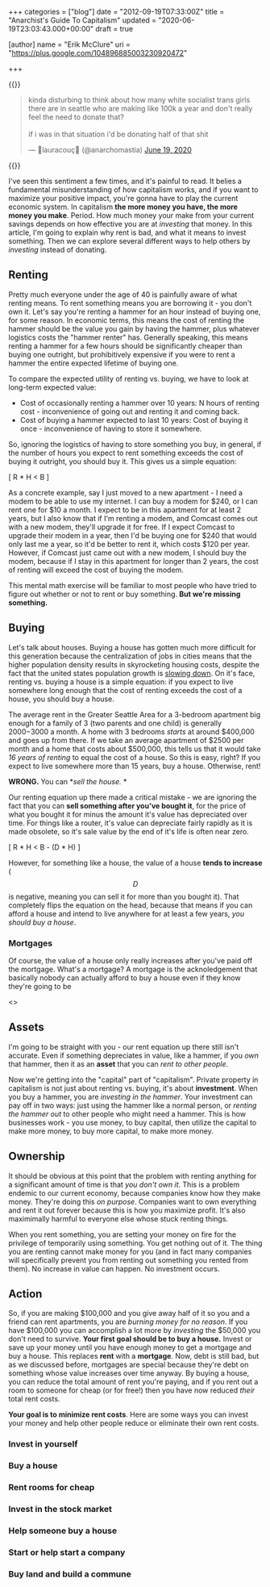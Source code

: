 +++
categories = ["blog"]
date = "2012-09-19T07:33:00Z"
title = "Anarchist's Guide To Capitalism"
updated = "2020-06-19T23:03:43.000+00:00"
draft = true

[author]
name = "Erik McClure"
uri = "https://plus.google.com/104896885003230920472"

+++

{{<html>}}<blockquote class="twitter-tweet"><p lang="en" dir="ltr">kinda disturbing to think about how many white socialist trans girls there are in seattle who are making like 100k a year and don&#39;t really feel the need to donate that?<br><br>if i was in that situation i&#39;d be donating half of that shit</p>&mdash; 🏴lauracouç🏴 (@anarchomastia) <a href="https://twitter.com/anarchomastia/status/1274030533949833216?ref_src=twsrc%5Etfw">June 19, 2020</a></blockquote> <script async src="https://platform.twitter.com/widgets.js" charset="utf-8"></script>{{</html>}}

I've seen this sentiment a few times, and it's painful to read. It belies a fundamental misunderstanding of how capitalism works, and if you want to maximize your positive impact, you're gonna have to play the current economic system. In capitalism **the more money you have, the more money you make**. Period. How much money your make from your current savings depends on how effective you are at *investing* that money. In this article, I'm going to explain why rent is bad, and what it means to invest something. Then we can explore several different ways to help others by *investing* instead of donating.

## Renting

Pretty much everyone under the age of 40 is painfully aware of what renting means. To rent something means you are borrowing it - you don't own it. Let's say you're renting a hammer for an hour instead of buying one, for some reason. In economic terms, this means the cost of renting the hammer should be the value you gain by having the hammer, plus whatever logistics costs the "hammer renter" has. Generally speaking, this means renting a hammer for a few hours should be significantly cheaper than buying one outright, but prohibitively expensive if you were to rent a hammer the entire expected lifetime of buying one. 

To compare the expected utility of renting vs. buying, we have to look at long-term expected value:
* Cost of occasionally renting a hammer over 10 years: N hours of renting cost - inconvenience of going out and renting it and coming back.
* Cost of buying a hammer expected to last 10 years: Cost of buying it once - inconvenience of having to store it somewhere.

So, ignoring the logistics of having to store something you buy, in general, if the number of hours you expect to rent something exceeds the cost of buying it outright, you should buy it. This gives us a simple equation:

\[ R * H < B \]

As a concrete example, say I just moved to a new apartment - I need a modem to be able to use my internet. I can buy a modem for $240, or I can rent one for $10 a month. I expect to be in this apartment for at least 2 years, but I also know that if I'm renting a modem, and Comcast comes out with a new modem, they'll upgrade it for free. If I expect Comcast to upgrade their modem in a year, then I'd be buying one for $240 that would only last me a year, so it'd be better to rent it, which costs $120 per year. However, if Comcast just came out with a new modem, I should buy the modem, because if I stay in this apartment for longer than 2 years, the cost of renting will exceed the cost of buying the modem.

This mental math exercise will be familiar to most people who have tried to figure out whether or not to rent or buy something. **But we're missing something.**

## Buying

Let's talk about houses. Buying a house has gotten much more difficult for this generation because the centralization of jobs in cities means that the higher population density results in skyrocketing housing costs, despite the fact that the united states population growth is [slowing down](#). On it's face, renting vs. buying a house is a simple equation: if you expect to live somewhere long enough that the cost of renting exceeds the cost of a house, you should buy a house.

The average rent in the Greater Seattle Area for a 3-bedroom apartment big enough for a family of 3 (two parents and one child) is generally $2000-$3000 a month. A home with 3 bedrooms *starts* at around $400,000 and goes up from there. If we take an average apartment of $2500 per month and a home that costs about $500,000, this tells us that it would take *16 years of renting* to equal the cost of a house. So this is easy, right? If you expect to live somewhere more than 15 years, buy a house. Otherwise, rent!

**WRONG.** You can **sell the house.* *

Our renting equation up there made a critical mistake - we are ignoring the fact that you can **sell something after you've bought it**, for the price of what you bought it for minus the amount it's value has depreciated over time. For things like a router, it's value can depreciate fairly rapidly as it is made obsolete, so it's sale value by the end of it's life is often near zero.

\[ R * H < B - (D * H) \]

However, for something like a house, the value of a house **tends to increase** ($$D$$ is negative, meaning you can sell it for more than you bought it). That completely flips the equation on the head, because that means if you can afford a house and intend to live anywhere for at least a few years, *you should buy a house*.

### Mortgages

Of course, the value of a house only really increases after you've paid off the mortgage. What's a mortgage? A mortgage is the acknoledgement that basically nobody can actually afford to buy a house even if they know they're going to be 

<>

## Assets

I'm going to be straight with you - our rent equation up there still isn't accurate. Even if something depreciates in value, like a hammer, if you *own* that hammer, then it as an **asset** that you can *rent to other people*.

Now we're getting into the "capital" part of "capitalism". Private property in capitalism is not just about renting vs. buying, it's about **investment**. When you buy a hammer, you are *investing in the hammer*. Your investment can pay off in two ways: just using the hammer like a normal person, or *renting the hammer out* to other people who might need a hammer. This is how businesses work - you use money, to buy capital, then utilize the capital to make more money, to buy more capital, to make more money. 

## Ownership

It should be obvious at this point that the problem with renting anything for a significant amount of time is that *you don't own it*. This is a problem endemic to our current economy, because companies know how they make money. They're doing this *on purpose*. Companies want to own everything and rent it out forever because this is how you maximize profit. It's also maximimally harmful to everyone else whose stuck renting things.

When you rent something, you are setting your money on fire for the privilege of temporarily using something. You get nothing out of it. The thing you are renting cannot make money for you (and in fact many companies will specifically prevent you from renting out something you rented from them). No increase in value can happen. No investment occurs.

## Action

So, if you are making $100,000 and you give away half of it so you and a friend can rent apartments, you are *burning money for no reason*. If you have $100,000 you can accomplish a lot more by *investing* the $50,000 you don't need to survive. **Your first goal should be to buy a house.** Invest or save up your money until you have enough money to get a mortgage and buy a house. This replaces **rent** with a **mortgage**. Now, debt is still bad, but as we discussed before, mortgages are special because they're debt on something whose value increases over time anyway. By buying a house, you can reduce the total amount of rent you're paying, and if you rent out a room to someone for cheap (or for free!) then you have now reduced *their* total rent costs.

**Your goal is to minimize rent costs**. Here are some ways you can invest your money and help other people reduce or eliminate their own rent costs.

### Invest in yourself

### Buy a house

### Rent rooms for cheap

### Invest in the stock market

### Help someone buy a house

### Start or help start a company

### Buy land and build a commune



